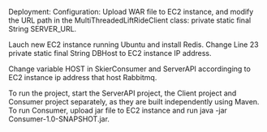 Deployment:
Configuration: Upload WAR file to EC2 instance, and modify the URL path in the MultiThreadedLiftRideClient class: private static final String SERVER_URL.

Lauch new EC2 instance running Ubuntu and install Redis. Change Line 23 private static final String DBHost to EC2 instance IP address.

Change variable HOST in SkierConsumer and ServerAPI accordinging to EC2 instance ip address that host Rabbitmq.

To run the project, start the ServerAPI project, the Client project and Consumer project separately, as they are built independently using Maven. To run Consumer, upload jar file to EC2 instance and run java -jar Consumer-1.0-SNAPSHOT.jar.
